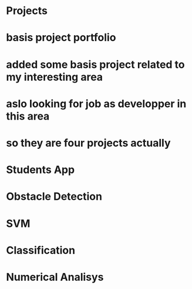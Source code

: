 # Projects
# basis project portfolio
# added some basis project related to my interesting area
# aslo looking for job as developper in this area
# so they are four projects actually
# Students App
# Obstacle Detection
# SVM
# Classification
# Numerical Analisys

